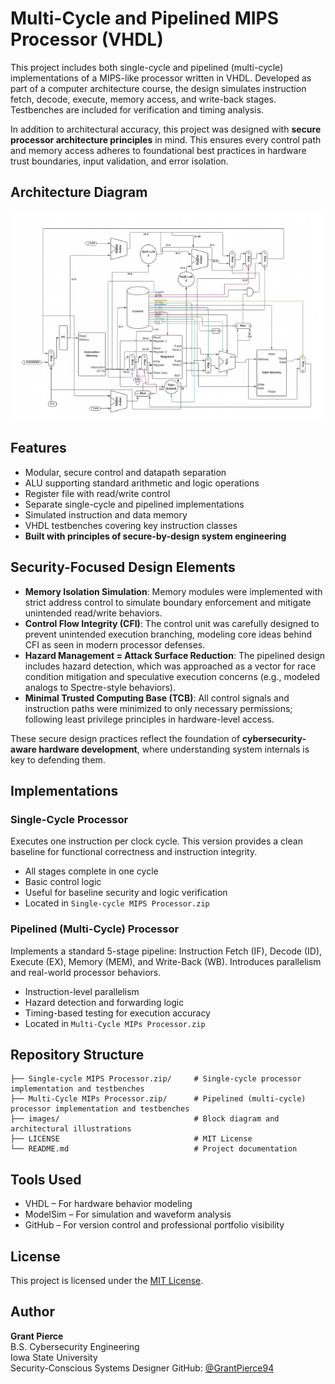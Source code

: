 # Multi-Cycle and Pipelined MIPS Processor (VHDL)

This project includes both single-cycle and pipelined (multi-cycle) implementations of a MIPS-like processor written in VHDL. Developed as part of a computer architecture course, the design simulates instruction fetch, decode, execute, memory access, and write-back stages. Testbenches are included for verification and timing analysis.

In addition to architectural accuracy, this project was designed with **secure processor architecture principles** in mind. This ensures every control path and memory access adheres to foundational best practices in hardware trust boundaries, input validation, and error isolation.

## Architecture Diagram

![Processor Diagram](images/207bf2af155e3c6ab73e2a2b84400812.png)

## Features

- Modular, secure control and datapath separation  
- ALU supporting standard arithmetic and logic operations  
- Register file with read/write control  
- Separate single-cycle and pipelined implementations  
- Simulated instruction and data memory  
- VHDL testbenches covering key instruction classes  
- **Built with principles of secure-by-design system engineering**  

## Security-Focused Design Elements

- **Memory Isolation Simulation**: Memory modules were implemented with strict address control to simulate boundary enforcement and mitigate unintended read/write behaviors.
- **Control Flow Integrity (CFI)**: The control unit was carefully designed to prevent unintended execution branching, modeling core ideas behind CFI as seen in modern processor defenses.
- **Hazard Management = Attack Surface Reduction**: The pipelined design includes hazard detection, which was approached as a vector for race condition mitigation and speculative execution concerns (e.g., modeled analogs to Spectre-style behaviors).
- **Minimal Trusted Computing Base (TCB)**: All control signals and instruction paths were minimized to only necessary permissions; following least privilege principles in hardware-level access.

These secure design practices reflect the foundation of **cybersecurity-aware hardware development**, where understanding system internals is key to defending them.

## Implementations

### Single-Cycle Processor

Executes one instruction per clock cycle. This version provides a clean baseline for functional correctness and instruction integrity.

- All stages complete in one cycle  
- Basic control logic  
- Useful for baseline security and logic verification  
- Located in `Single-cycle MIPS Processor.zip`

### Pipelined (Multi-Cycle) Processor

Implements a standard 5-stage pipeline: Instruction Fetch (IF), Decode (ID), Execute (EX), Memory (MEM), and Write-Back (WB). Introduces parallelism and real-world processor behaviors.

- Instruction-level parallelism  
- Hazard detection and forwarding logic  
- Timing-based testing for execution accuracy  
- Located in `Multi-Cycle MIPs Processor.zip`

## Repository Structure

```
├── Single-cycle MIPS Processor.zip/     # Single-cycle processor implementation and testbenches  
├── Multi-Cycle MIPs Processor.zip/      # Pipelined (multi-cycle) processor implementation and testbenches  
├── images/                              # Block diagram and architectural illustrations  
├── LICENSE                              # MIT License  
└── README.md                            # Project documentation  
```

## Tools Used

- VHDL – For hardware behavior modeling  
- ModelSim – For simulation and waveform analysis  
- GitHub – For version control and professional portfolio visibility  

## License

This project is licensed under the [MIT License](LICENSE).

## Author

**Grant Pierce**  
B.S. Cybersecurity Engineering  
Iowa State University  
Security-Conscious Systems Designer
GitHub: [@GrantPierce94](https://github.com/GrantPierce94)
